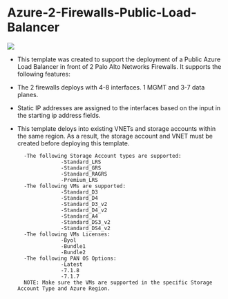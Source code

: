 # Azure-2-Firewalls-Public-Load-Balancer

[<img src="http://azuredeploy.net/deploybutton.png"/>](https://portal.azure.com/#create/Microsoft.Template/uri/https%3A%2F%2Fkytx42%2Fmaster%2FAzure%2FUpdated-2FW-Pub-LB%2FazureDeploy.json)


- This template was created to support the deployment of a Public Azure Load Balancer in front of 2 Palo Alto Networks Firewalls.  It supports the following features:
- The 2 firewalls deploys with 4-8 interfaces.  1 MGMT and 3-7 data planes. 
- Static IP addresses are assigned to the interfaces based on the input in the starting ip address fields.
- This template deloys into existing VNETs and storage accounts within the same region.  As a result, the storage account and VNET must be created before deploying this template.

        -The following Storage Account types are supported:
                    -Standard_LRS
                    -Standard_GRS
                    -Standard_RAGRS
                    -Premium_LRS
        -The following VMs are supported:
                    -Standard_D3
                    -Standard_D4
                    -Standard_D3_v2
                    -Standard_D4_v2
                    -Standard_A4
                    -Standard_DS3_v2
                    -Standard_DS4_v2
        -The following VMs Licenses:
                    -Byol
                    -Bundle1
                    -Bundle2
        -The following PAN OS Options:
                    -Latest
                    -7.1.8
                    -7.1.7
        NOTE: Make sure the VMs are supported in the specific Storage Account Type and Azure Region.
